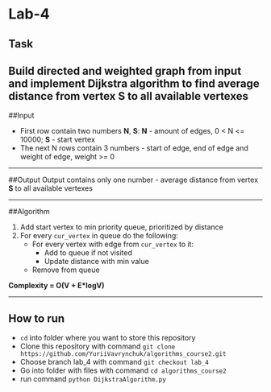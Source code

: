 # Lab-4


## Task
Build directed and weighted graph from input and implement Dijkstra algorithm to find average distance from vertex **S** 
to all available vertexes
---

##Input
  + First row contain two numbers **N**, **S**: **N** - amount of edges, 0 < N <= 10000; **S** - start vertex
  + The next N rows contain 3 numbers - start of edge, end of edge and weight of edge, weight >= 0
---

##Output
Output contains only one number - average distance from vertex **S** to all available vertexes

---

##Algorithm
1. Add start vertex to min priority queue, prioritized by distance
2. For every `cur_vertex` in queue do the following:
    + For every vertex with edge from `cur_vertex` to it:
        + Add to queue if not visited
        + Update distance with min value
    + Remove from queue

<b>Complexity = O(V + E*logV)</b>
 
---

## How to run
  + `cd` into folder where you want to store this repository
  + Clone this repository with command `git clone https://github.com/YuriiVavrynchuk/algorithms_course2.git`
  + Choose branch lab_4 with command `git checkout lab_4`
  + Go into folder with files with command `cd algorithms_course2`
  + run command `python DijkstraAlgorithm.py`